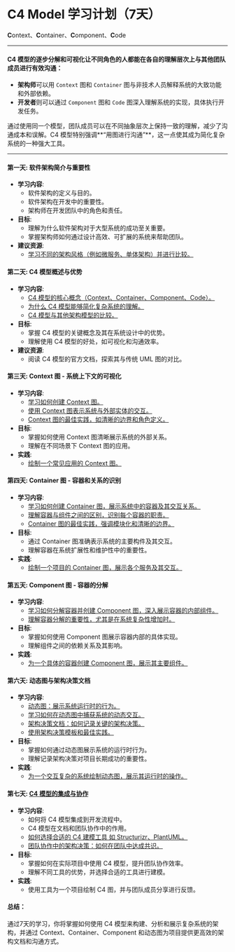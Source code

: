 # C4 Model 学习计划（7天）

**C**ontext、**C**ontainer、**C**omponent、**C**ode

---
#### C4 模型的逐步分解和可视化让不同角色的人都能在各自的理解层次上与其他团队成员进行有效沟通：

- **架构师**可以用 `Context` 图和 `Container` 图与非技术人员解释系统的大致功能和外部依赖。
- **开发者**则可以通过 `Component` 图和 `Code` 图深入理解系统的实现，具体执行开发任务。

通过使用同一个模型，团队成员可以在不同抽象层次上保持一致的理解，减少了沟通成本和误解。C4 模型特别强调**“用图进行沟通”**，这一点使其成为简化复杂系统的一种强大工具。

---

#### 第一天: 软件架构简介与重要性
- **学习内容**:
  - 软件架构的定义与目的。
  - 软件架构在开发中的重要性。
  - 架构师在开发团队中的角色和责任。
- **目标**:
  - 理解为什么软件架构对于大型系统的成功至关重要。
  - 掌握架构师如何通过设计高效、可扩展的系统来帮助团队。
- **建议资源**:
  - [学习不同的架构风格（例如微服务、单体架构）并进行比较。](https://github.com/uwspstar/20-Day-Challenge-List/blob/main/C4%20Model/%E5%AD%A6%E4%B9%A0%E4%B8%8D%E5%90%8C%E7%9A%84%E6%9E%B6%E6%9E%84%E9%A3%8E%E6%A0%BC%E5%B9%B6%E8%BF%9B%E8%A1%8C%E6%AF%94%E8%BE%83.md)
  
#### 第二天: C4 模型概述与优势
- **学习内容**:
  - [C4 模型的核心概念（Context、Container、Component、Code）。](https://github.com/uwspstar/20-Day-Challenge-List/blob/main/C4%20Model/C4%20%E6%A8%A1%E5%9E%8B%E7%9A%84%E6%A0%B8%E5%BF%83%E6%A6%82%E5%BF%B5.md)
  - [为什么 C4 模型能够简化复杂系统的理解。](https://github.com/uwspstar/20-Day-Challenge-List/blob/main/C4%20Model/%E4%B8%BA%E4%BB%80%E4%B9%88%20C4%20%E6%A8%A1%E5%9E%8B%E8%83%BD%E5%A4%9F%E7%AE%80%E5%8C%96%E5%A4%8D%E6%9D%82%E7%B3%BB%E7%BB%9F%E7%9A%84%E7%90%86%E8%A7%A3.md)
  - [C4 模型与其他架构模型的比较。](https://github.com/uwspstar/20-Day-Challenge-List/blob/main/C4%20Model/C4%20%E6%A8%A1%E5%9E%8B%E4%B8%8E%E5%85%B6%E4%BB%96%E6%9E%B6%E6%9E%84%E6%A8%A1%E5%9E%8B%E7%9A%84%E6%AF%94%E8%BE%83.md)
- **目标**:
  - 掌握 C4 模型的关键概念及其在系统设计中的优势。
  - 理解使用 C4 模型的好处，如可视化和沟通效率。
- **建议资源**:
  - 阅读 C4 模型的官方文档，探索其与传统 UML 图的对比。
  
#### 第三天: Context 图 - 系统上下文的可视化
- **学习内容**:
  - [学习如何创建 Context 图。](https://github.com/uwspstar/20-Day-Challenge-List/blob/main/C4%20Model/%E5%AD%A6%E4%B9%A0%E5%A6%82%E4%BD%95%E5%88%9B%E5%BB%BA%20Context%20%E5%9B%BE.md)
  - [使用 Context 图表示系统与外部实体的交互。](https://github.com/uwspstar/20-Day-Challenge-List/blob/main/C4%20Model/%E4%BD%BF%E7%94%A8%20Context%20%E5%9B%BE%E8%A1%A8%E7%A4%BA%E7%B3%BB%E7%BB%9F%E4%B8%8E%E5%A4%96%E9%83%A8%E5%AE%9E%E4%BD%93%E7%9A%84%E4%BA%A4%E4%BA%92.md)
  - [Context 图的最佳实践，如清晰的边界和角色定义。](https://github.com/uwspstar/20-Day-Challenge-List/blob/main/C4%20Model/Context%20%E5%9B%BE%E7%9A%84%E6%9C%80%E4%BD%B3%E5%AE%9E%E8%B7%B5.md)
- **目标**:
  - 掌握如何使用 Context 图清晰展示系统的外部关系。
  - 理解在不同场景下 Context 图的应用。
- **实践**:
  - [绘制一个常见应用的 Context 图。](https://github.com/uwspstar/20-Day-Challenge-List/blob/main/C4%20Model/%E7%BB%98%E5%88%B6%E4%B8%80%E4%B8%AA%E5%B8%B8%E8%A7%81%E5%BA%94%E7%94%A8%E7%9A%84%20Context%20%E5%9B%BE.md)
  
#### 第四天: Container 图 - 容器和关系的识别
- **学习内容**:
  - [学习如何创建 Container 图，展示系统中的容器及其交互关系。](https://github.com/uwspstar/20-Day-Challenge-List/blob/main/C4%20Model/%E5%AD%A6%E4%B9%A0%E5%A6%82%E4%BD%95%E5%88%9B%E5%BB%BA%20Container%20%E5%9B%BE.md)
  - [理解容器与组件之间的区别，识别每个容器的职责。](https://github.com/uwspstar/20-Day-Challenge-List/blob/main/C4%20Model/%E7%90%86%E8%A7%A3%E5%AE%B9%E5%99%A8%E4%B8%8E%E7%BB%84%E4%BB%B6%E4%B9%8B%E9%97%B4%E7%9A%84%E5%8C%BA%E5%88%AB.md)
  - [Container 图的最佳实践，强调模块化和清晰的边界。](https://github.com/uwspstar/20-Day-Challenge-List/blob/main/C4%20Model/Container%20%E5%9B%BE%E7%9A%84%E6%9C%80%E4%BD%B3%E5%AE%9E%E8%B7%B5.md)
- **目标**:
  - 通过 Container 图准确表示系统的主要构件及其交互。
  - 理解容器在系统扩展性和维护性中的重要性。
- **实践**:
  - [绘制一个项目的 Container 图，展示各个服务及其交互。](https://github.com/uwspstar/20-Day-Challenge-List/blob/main/C4%20Model/%E7%BB%98%E5%88%B6%E9%A1%B9%E7%9B%AE%E7%9A%84%20Container%20%E5%9B%BE.md)
  
#### 第五天: Component 图 - 容器的分解
- **学习内容**:
  - [学习如何分解容器并创建 Component 图，深入展示容器的内部组件。](https://github.com/uwspstar/20-Day-Challenge-List/blob/main/C4%20Model/%E5%AD%A6%E4%B9%A0%E5%A6%82%E4%BD%95%E5%88%86%E8%A7%A3%E5%AE%B9%E5%99%A8%E5%B9%B6%E5%88%9B%E5%BB%BA%20Component%20%E5%9B%BE.md)
  - [理解容器分解的重要性，尤其是在系统复杂性增加时。](https://github.com/uwspstar/20-Day-Challenge-List/blob/main/C4%20Model/%E7%90%86%E8%A7%A3%E5%AE%B9%E5%99%A8%E5%88%86%E8%A7%A3%E7%9A%84%E9%87%8D%E8%A6%81%E6%80%A7.md)
- **目标**:
  - 掌握如何使用 Component 图展示容器内部的具体实现。
  - 理解组件之间的依赖关系及其影响。
- **实践**:
  - [为一个具体的容器创建 Component 图，展示其主要组件。](https://github.com/uwspstar/20-Day-Challenge-List/blob/main/C4%20Model/%E4%B8%BA%E4%B8%80%E4%B8%AA%E5%85%B7%E4%BD%93%E7%9A%84%E5%AE%B9%E5%99%A8%E5%88%9B%E5%BB%BA%20Component%20%E5%9B%BE.md)
  
#### 第六天: 动态图与架构决策文档
- **学习内容**:
  - [动态图：展示系统运行时的行为。](https://github.com/uwspstar/20-Day-Challenge-List/blob/main/C4%20Model/%E5%8A%A8%E6%80%81%E5%9B%BE%EF%BC%9A%E5%B1%95%E7%A4%BA%E7%B3%BB%E7%BB%9F%E8%BF%90%E8%A1%8C%E6%97%B6%E7%9A%84%E8%A1%8C%E4%B8%BA.md)
  - [学习如何在动态图中捕获系统的动态交互。](https://github.com/uwspstar/20-Day-Challenge-List/blob/main/C4%20Model/%E5%A6%82%E4%BD%95%E5%9C%A8%E5%8A%A8%E6%80%81%E5%9B%BE%E4%B8%AD%E6%8D%95%E8%8E%B7%E7%B3%BB%E7%BB%9F%E7%9A%84%E5%8A%A8%E6%80%81%E4%BA%A4%E4%BA%92.md)
  - [架构决策文档：如何记录关键的架构决策。](https://github.com/uwspstar/20-Day-Challenge-List/blob/main/C4%20Model/%E5%A6%82%E4%BD%95%E8%AE%B0%E5%BD%95%E5%85%B3%E9%94%AE%E7%9A%84%E6%9E%B6%E6%9E%84%E5%86%B3%E7%AD%96.md)
  - [使用架构决策模板和最佳实践。](https://github.com/uwspstar/20-Day-Challenge-List/blob/main/C4%20Model/%E4%BD%BF%E7%94%A8%E6%9E%B6%E6%9E%84%E5%86%B3%E7%AD%96%E6%A8%A1%E6%9D%BF%E5%92%8C%E6%9C%80%E4%BD%B3%E5%AE%9E%E8%B7%B5.md)
- **目标**:
  - 掌握如何通过动态图展示系统的运行时行为。
  - 理解记录架构决策对项目长期成功的重要性。
- **实践**:
  - [为一个交互复杂的系统绘制动态图，展示其运行时的操作。](https://github.com/uwspstar/20-Day-Challenge-List/blob/main/C4%20Model/%E5%8A%A8%E6%80%81%E5%9B%BE%EF%BC%9A%E5%B1%95%E7%A4%BA%E4%BA%A4%E4%BA%92%E5%A4%8D%E6%9D%82%E7%B3%BB%E7%BB%9F%E7%9A%84%E8%BF%90%E8%A1%8C%E6%97%B6%E6%93%8D%E4%BD%9C.md)
  
#### 第七天: [C4 模型的集成与协作](https://github.com/uwspstar/20-Day-Challenge-List/blob/main/C4%20Model/%E5%A6%82%E4%BD%95%E5%B0%86%20C4%20%E6%A8%A1%E5%9E%8B%E9%9B%86%E6%88%90%E5%88%B0%E5%BC%80%E5%8F%91%E6%B5%81%E7%A8%8B%E4%B8%AD.md)
- **学习内容**:
  - 如何将 C4 模型集成到开发流程中。
  - C4 模型在文档和团队协作中的作用。
  - [如何选择合适的 C4 建模工具 如 Structurizr、PlantUML。](https://github.com/uwspstar/20-Day-Challenge-List/blob/main/C4%20Model/%E5%A6%82%E4%BD%95%E9%80%89%E6%8B%A9%E5%90%88%E9%80%82%E7%9A%84%20C4%20%E5%BB%BA%E6%A8%A1%E5%B7%A5%E5%85%B7.md)
  - [团队协作中的架构决策：如何在团队中达成共识。](https://github.com/uwspstar/20-Day-Challenge-List/blob/main/C4%20Model/%E5%9B%A2%E9%98%9F%E5%8D%8F%E4%BD%9C%E4%B8%AD%E7%9A%84%E6%9E%B6%E6%9E%84%E5%86%B3%E7%AD%96%EF%BC%9A%E5%A6%82%E4%BD%95%E5%9C%A8%E5%9B%A2%E9%98%9F%E4%B8%AD%E8%BE%BE%E6%88%90%E5%85%B1%E8%AF%86.md)
- **目标**:
  - 掌握如何在实际项目中使用 C4 模型，提升团队协作效率。
  - 理解不同工具的优势，并选择合适的工具进行建模。
- **实践**:
  - 使用工具为一个项目绘制 C4 图，并与团队成员分享进行反馈。

#### 总结：
通过7天的学习，你将掌握如何使用 C4 模型来构建、分析和展示复杂系统的架构，并通过 Context、Container、Component 和动态图为项目提供更高效的架构文档和沟通方式。

